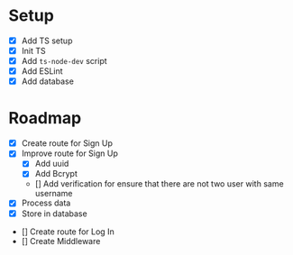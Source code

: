 # Setup

- [x] Add TS setup
- [x] Init TS
- [x] Add `ts-node-dev` script
- [x] Add ESLint
- [x] Add database

# Roadmap

- [x] Create route for Sign Up
- [x] Improve route for Sign Up
  - [x] Add uuid
  - [x] Add Bcrypt
  - [] Add verification for ensure that there are not two user with same username
- [x] Process data
- [x] Store in database
- [] Create route for Log In
- [] Create Middleware

